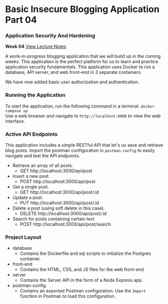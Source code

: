 # Basic Insecure Blogging Application Part 04
### Application Security And Hardening
**Week 04** [View Lecture Notes](../../../LectureNotes/Week-05)

A work-in-progress blogging application that we will build up in the coming weeks. This application is the perfect platform for us to learn and practice application security fundamentals.
This application uses Docker to run a database, API server, and web front-end in 3 separate containers.


We have now added basic user authorization and authentication.

### Running the Application
To start the application, run the following command in a terminal: `docker-compose up`  
Use a web browser and navigate to `http://localhost:8080` to view the web interface.

### Active API Endpoints
This application includes a simple RESTful API that let's us save and retrieve blog posts.
Import the postman configuration in `postman-config` to easily navigate and test the API endpoints.

- Retrieve an array of all posts.  
  - GET http://localhost:3000/api/post  
- Insert a new post. 
  - POST http://localhost:3000/api/post
- Get a single post.  
  - GET http://localhost:3000/api/post/:id  
- Update a post.  
  - PUT http://localhost:3000/api/post/:id  
- Delete a post (using soft delete in this case).
  - DELETE http://localhost:3000/api/post/:id  
- Search for posts containing certain text
  - POST http://localhost:3000/api/post/search


### Project Layout
- database
  - Contains the Dockerfile and sql scripts to initialize the Postgres container.
- front-end
  - Contains the HTML, CSS, and JS files for the web front-end
- server
  - Contains the Server API in the form of a Node Express app.
- postman-config
  - Contains an exported Postman configuration. Use the `Import` function in Postman to load this configuration.